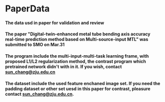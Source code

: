 # PaperData
#### The data usd in paper for validation and review
#### The paper "Digital-twin-enhanced metal tube bending axis accuracy real-time prediction method based on Multi-source-input MTL" was submitted to SMO on Mar.31
#### The program include the multi-input-multi-task learning frame, with proposed L1/L2 regularization method, the contrast program which pretrained network didn't with in it. If you wish, contact sun_chang@zju.edu.cn
#### The dataset include the used feature enchaned image set. If you need the padding dataset or other set uesd in this paper for contrast, pleasure contact sun_chang@zju.edu.cn.
